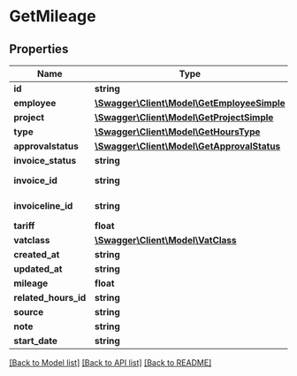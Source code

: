 # GetMileage

## Properties

 Name                 | Type                                                                | Description           | Notes      
----------------------|---------------------------------------------------------------------|-----------------------|------------
 **id**               | **string**                                                          |                       | [optional] 
 **employee**         | [**\Swagger\Client\Model\GetEmployeeSimple**](GetEmployeeSimple.md) |                       | [optional] 
 **project**          | [**\Swagger\Client\Model\GetProjectSimple**](GetProjectSimple.md)   |                       | [optional] 
 **type**             | [**\Swagger\Client\Model\GetHoursType**](GetHoursType.md)           |                       | [optional] 
 **approvalstatus**   | [**\Swagger\Client\Model\GetApprovalStatus**](GetApprovalStatus.md) |                       | [optional] 
 **invoice_status**   | **string**                                                          |                       | [optional] 
 **invoice_id**       | **string**                                                          | See /invoices/invoice | [optional] 
 **invoiceline_id**   | **string**                                                          | See /invoices/invoice | [optional] 
 **tariff**           | **float**                                                           |                       | [optional] 
 **vatclass**         | [**\Swagger\Client\Model\VatClass**](VatClass.md)                   |                       | [optional] 
 **created_at**       | **string**                                                          |                       | [optional] 
 **updated_at**       | **string**                                                          |                       | [optional] 
 **mileage**          | **float**                                                           |                       | [optional] 
 **related_hours_id** | **string**                                                          |                       | [optional] 
 **source**           | **string**                                                          |                       | [optional] 
 **note**             | **string**                                                          |                       | [optional] 
 **start_date**       | **string**                                                          |                       | [optional] 

[[Back to Model list]](../../README.md#documentation-for-models) [[Back to API list]](../../README.md#documentation-for-api-endpoints) [[Back to README]](../../README.md)



